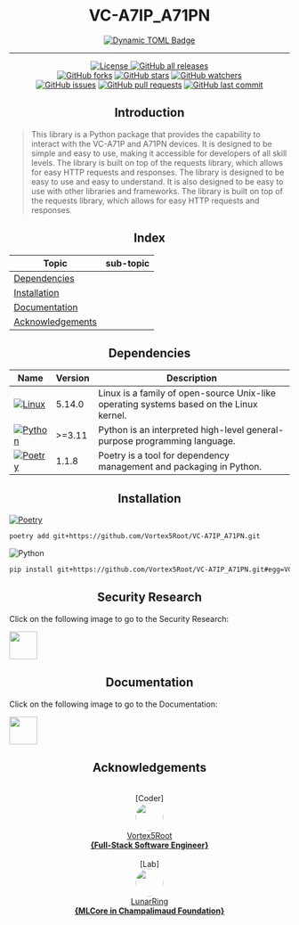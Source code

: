 <h1 align="center">VC-A7IP_A71PN</h1>

<p align="center">
    <a href="https://github.com/Vortex5Root/VC-A7IP_A71PN/releases"><img alt="Dynamic TOML Badge" src="https://img.shields.io/badge/dynamic/toml?url=https%3A%2F%2Fraw.githubusercontent.com%2FVortex5Root%2FVC-A7IP_A71PN%2Fmain%2Fpyproject.toml&query=%24.tool.poetry.version&logo=data%3Aimage%2Fpng%3Bbase64%2CiVBORw0KGgoAAAANSUhEUgAAAA4AAAAOCAMAAAAolt3jAAAAtFBMVEVHcEyWYTihdkuXYzrBjlqhbkHepWuzglG8hFGWYjmzglHepmz3z5iygVCWYjmWYjmxgVDsvorMlmDepmybaD2oe02ufU2leUzdpWqzglGfdUrgqnH616j%2F4LKWYjmvf1C3hVPepmyWYjmWZDuWYjmzglGWYjmwfk7fp22aZjz93a7VoGmpfFKdbEe4hlTFkFzwxZH30aDpuYO%2BnICUbUbGkl3jrnbjr3eSYjuuiWzNq4fjvI5PAatoAAAAJXRSTlMA4v34FBH4Jwwn4l8IXFG6%2FrWcv2PCZqdJxeX291Ci4uVQ5eQoZPLoqAAAAIxJREFUCNdFzscCgjAQBNA1JIAGVMDeW0iEAPb6%2F%2F9lCuqc9s1eBkDHpxTDN8E8mroJ9S1G0Sw7noSbrAMAHLvidshMERPwVlUuxF0Vb7ltgtdi5VUV%2BetcNAwZKyv%2BeP7J%2BD6VRaq5rKmiOUGoW3OzAzxEF2npLIgaGPbN1%2Bm07S4SjvkPOnjQI%2Bb4AGCaEYNClUKKAAAAAElFTkSuQmCC&label=Package%20Version"></a>
</p>

-------

<p align="center">
    <a href="https://github.com/Vortex5Root/VC-A7IP_A71PN/blob/master/LICENSE"><img src="https://img.shields.io/github/license/Vortex5Root/VC-A7IP_A71PN.svg" alt="License">
    <a href="https://github.com/Vortex5Root/VC-A7IP_A71PN/releases"><img src="https://img.shields.io/github/downloads/Vortex5Root/VC-A7IP_A71PN/total.svg" alt="GitHub all releases"></a><br>
    <a href="https://github.com/Vortex5Root/VC-A7IP_A71PN/network"><img src="https://img.shields.io/github/forks/Vortex5Root/VC-A7IP_A71PN.svg" alt="GitHub forks"></a>
    <a href="https://github.com/Vortex5Root/VC-A7IP_A71PN/stargazers"><img src="https://img.shields.io/github/stars/Vortex5Root/VC-A7IP_A71PN.svg" alt="GitHub stars"></a>
    <a href="https://github.com/Vortex5Root/VC-A7IP_A71PN/watchers"><img src="https://img.shields.io/github/watchers/Vortex5Root/VC-A7IP_A71PN.svg" alt="GitHub watchers"></a><br>
    <a href="https://github.com/Vortex5Root/VC-A7IP_A71PN/issues"><img src="https://img.shields.io/github/issues/Vortex5Root/VC-A7IP_A71PN.svg" alt="GitHub issues"></a>
    <a href="https://github.com/Vortex5Root/VC-A7IP_A71PN/pulls"><img src="https://img.shields.io/github/issues-pr/Vortex5Root/VC-A7IP_A71PN.svg" alt="GitHub pull requests"></a>
    <a href="https://github.com/Vortex5Root/VC-A7IP_A71PN/commits/master"><img src="https://img.shields.io/github/last-commit/Vortex5Root/VC-A7IP_A71PN.svg" alt="GitHub last commit"></a><br>
</p>

<h2 align="center">Introduction</h2>

> This library is a Python package that provides the capability to interact with the VC-A71P and A71PN devices. It is designed to be simple and easy to use, making it accessible for developers of all skill levels. The library is built on top of the requests library, which allows for easy HTTP requests and responses.
> The library is designed to be easy to use and easy to understand. It is also designed to be easy to use with other libraries and frameworks. The library is built on top of the requests library, which allows for easy HTTP requests and responses.

<h2 align="center">Index</h2>

| Topic | sub-topic |
| --- | --- |
| [Dependencies](#dependencies) | |
| [Installation](#installation) | |
| [Documentation](#documentation) |  |
| [Acknowledgements](#acknowledgements) | |


<h2 align="center">Dependencies</h2>

| Name | Version | Description |
| --- | --- | --- |
| [![Linux](https://img.shields.io/badge/Linux-A81D33?style=for-the-badge&logo=linux&logoColor=ffffff)](https://www.linux.org/) | 5.14.0 | Linux is a family of open-source Unix-like operating systems based on the Linux kernel. |
| [![Python](https://img.shields.io/badge/Python-3776AB?style=for-the-badge&logo=python&logoColor=ffdd54)](https://www.python.org/) | >=3.11 | Python is an interpreted high-level general-purpose programming language. |
| [![Poetry](https://img.shields.io/endpoint?url=https://python-poetry.org/badge/v0.json?style=for-the-badge)](https://python-poetry.org/) | 1.1.8 | Poetry is a tool for dependency management and packaging in Python. |

<h2 align="center">Installation</h2>

[![Poetry](https://img.shields.io/endpoint?url=https://python-poetry.org/badge/v0.json)](https://python-poetry.org/)
```bash
poetry add git+https://github.com/Vortex5Root/VC-A7IP_A71PN.git
```

![Python](https://img.shields.io/badge/python-3670A0?style=for-the-badge&logo=python&logoColor=ffdd54)
```bash
pip install git+https://github.com/Vortex5Root/VC-A7IP_A71PN.git#egg=VC-A7IP_A71PN
```

<h2 align="center">Security Research</h2>

Click on the following image to go to the Security Research:

<a href=./VC-A7IP_A71PN/Reviser.md><img src="./img/wikipedia-svgrepo-com.svg" width=50></a>

<h2 align="center">Documentation</h2>

Click on the following image to go to the Documentation:

<a href=./vc_a71p_a71pn/DOCUMENTATION.MD><img src="./img/wikipedia-svgrepo-com.svg" width=50></a> 

<h2 align="center">Acknowledgements</h2>

<p align="center">
    <br>[Coder]<br>
    <a href="https://github.com/Vortex5Root"><img src=https://avatars.githubusercontent.com/u/102427260?s=200&v=4 width=50 style="border-radius: 50%;"><br>Vortex5Root <br><b>        {Full-Stack Software Engineer}</b></a><br>
    <br>[Lab]<br>
    <a href="https://github.com/lunarring"><img src=https://avatars.githubusercontent.com/u/78172771?s=200&v=4 width=50 style="border-radius: 50%;"><br>LunarRing <br><b>        {MLCore in Champalimaud Foundation}</b></a><br><br>
</p>
